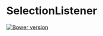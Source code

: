 # SelectionListener

[![Bower version](http://img.shields.io/bower/v/selection-listener.svg)](https://github.com/jbrudvik/selection-listener)
